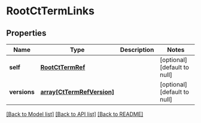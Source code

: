 # RootCtTermLinks

## Properties
Name | Type | Description | Notes
------------ | ------------- | ------------- | -------------
**self** | [**RootCtTermRef**](RootCtTermRef.md) |  | [optional] [default to null]
**versions** | [**array[CtTermRefVersion]**](CtTermRefVersion.md) |  | [optional] [default to null]

[[Back to Model list]](../README.md#documentation-for-models) [[Back to API list]](../README.md#documentation-for-api-endpoints) [[Back to README]](../README.md)


